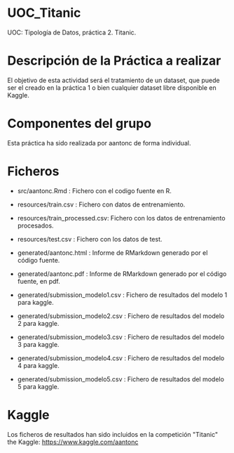 # UOC_Titanic

UOC: Tipología de Datos, práctica 2. Titanic.

# Descripción de la Práctica a realizar

El objetivo de esta actividad será el tratamiento de un dataset, que puede ser el creado en la práctica 1 o bien cualquier dataset libre disponible en Kaggle.

# Componentes del grupo

Esta práctica ha sido realizada por aantonc de forma individual.

# Ficheros

* src/aantonc.Rmd : Fichero con el codigo fuente en R.

* resources/train.csv : Fichero con datos de entrenamiento.
* resources/train_processed.csv: Fichero con los datos de entrenamiento procesados.
* resources/test.csv : Fichero con los datos de test.

* generated/aantonc.html : Informe de RMarkdown generado por el código fuente.
* generated/aantonc.pdf : Informe de RMarkdown generado por el código fuente, en pdf.
* generated/submission_modelo1.csv : Fichero de resultados del modelo 1 para kaggle.
* generated/submission_modelo2.csv : Fichero de resultados del modelo 2 para kaggle.
* generated/submission_modelo3.csv : Fichero de resultados del modelo 3 para kaggle.
* generated/submission_modelo4.csv : Fichero de resultados del modelo 4 para kaggle.
* generated/submission_modelo5.csv : Fichero de resultados del modelo 5 para kaggle.

# Kaggle

Los ficheros de resultados han sido incluidos en la competición "Titanic" the Kaggle: https://www.kaggle.com/aantonc
